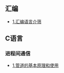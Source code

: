 ## 汇编
- [1.汇编语言介筛](./document/assembly/汇编语言基本介绍.md)
## C语言
### 进程间通信
- [1.管道的基本原理和使用](./document/c/interprocess-communication/管道的基本原理和使用.md)
